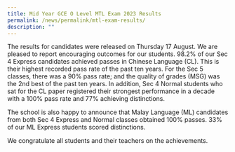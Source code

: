 ```yaml
---
title: Mid Year GCE O Level MTL Exam 2023 Results
permalink: /news/permalink/mtl-exam-results/
description: ""
---
```

The results for candidates were released on Thursday 17 August.  We are pleased to report encouraging outcomes for our students.  98.2% of our Sec 4 Express candidates achieved passes in Chinese Language (CL).  This is their highest recorded pass rate of the past ten years.   For the Sec 5 classes, there was a 90% pass rate; and the quality of grades (MSG) was the 2nd best of the past ten years.   In addition, Sec 4 Normal students who sat for the CL paper registered their strongest performance in a decade with a 100% pass rate and 77% achieving distinctions.

The school is also happy to announce that Malay Language (ML) candidates from both Sec 4 Express and Normal classes obtained 100% passes.  33% of our ML Express students scored distinctions.

We congratulate all students and their teachers on the achievements.
